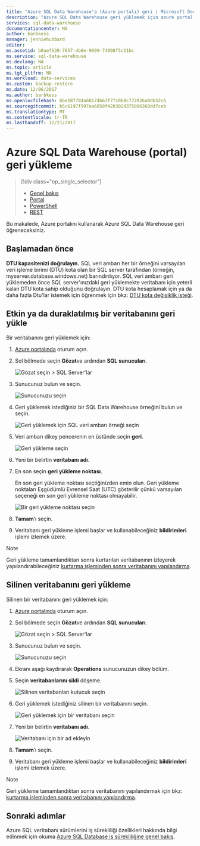 ```yaml
---
title: "Azure SQL Data Warehouse'a (Azure portalı) geri | Microsoft Docs"
description: "Azure SQL Data Warehouse geri yüklemek için azure portal görevler."
services: sql-data-warehouse
documentationcenter: NA
author: barbkess
manager: jenniehubbard
editor: 
ms.assetid: b0aef539-7657-4b0e-9899-74098f5c21bc
ms.service: sql-data-warehouse
ms.devlang: NA
ms.topic: article
ms.tgt_pltfrm: NA
ms.workload: data-services
ms.custom: backup-restore
ms.date: 12/06/2017
ms.author: barbkess
ms.openlocfilehash: 6be187784a68174b63f7fc068c772826a0db52c6
ms.sourcegitcommit: b5c6197f997aa6858f420302d375896360dd7ceb
ms.translationtype: MT
ms.contentlocale: tr-TR
ms.lasthandoff: 12/21/2017
---
```

# <a name="restore-azure-sql-data-warehouse-portal"></a>Azure SQL Data Warehouse (portal) geri yükleme
> [!div class="op_single_selector"]
> * [Genel bakış][Overview]
> * [Portal][Portal]
> * [PowerShell][PowerShell]
> * [REST][REST]
>
>
Bu makalede, Azure portalını kullanarak Azure SQL Data Warehouse geri öğreneceksiniz.

## <a name="before-you-begin"></a>Başlamadan önce
**DTU kapasitenizi doğrulayın.** SQL veri ambarı her bir örneğini varsayılan veri işleme birimi (DTU) kota olan bir SQL server tarafından (örneğin, myserver.database.windows.net) barındırılıyor. SQL veri ambarı geri yüklemeden önce SQL server'ınızdaki geri yüklemekte veritabanı için yeterli kalan DTU kota sahip olduğunu doğrulayın. DTU kota hesaplamak için ya da daha fazla Dtu'lar istemek için öğrenmek için bkz: [DTU kota değişiklik isteği][Request a DTU quota change].

## <a name="restore-an-active-or-paused-database"></a>Etkin ya da duraklatılmış bir veritabanını geri yükle
Bir veritabanını geri yüklemek için:

1. [Azure portalında][Azure portal] oturum açın.
2. Sol bölmede seçin **Gözat**ve ardından **SQL sunucuları**.

    ![Gözat seçin > SQL Server'lar](./media/sql-data-warehouse-restore-database-portal/01-browse-for-sql-server.png)
3. Sunucunuz bulun ve seçin.

    ![Sunucunuzu seçin](./media/sql-data-warehouse-restore-database-portal/01-select-server.png)
4. Geri yüklemek istediğiniz bir SQL Data Warehouse örneğini bulun ve seçin.

    ![Geri yüklemek için SQL veri ambarı örneği seçin](./media/sql-data-warehouse-restore-database-portal/01-select-active-dw.png)
5. Veri ambarı dikey pencerenin en üstünde seçin **geri**.

    ![Geri yükleme seçin](./media/sql-data-warehouse-restore-database-portal/01-select-restore-from-active.png)
6. Yeni bir belirtin **veritabanı adı**.
7. En son seçin **geri yükleme noktası**.

   En son geri yükleme noktası seçtiğinizden emin olun. Geri yükleme noktaları Eşgüdümlü Evrensel Saat (UTC) gösterilir çünkü varsayılan seçeneği en son geri yükleme noktası olmayabilir.

      ![Bir geri yükleme noktası seçin](./media/sql-data-warehouse-restore-database-portal/01-restore-blade-from-active.png)
8. **Tamam**’ı seçin.
9. Veritabanı geri yükleme işlemi başlar ve kullanabileceğiniz **bildirimleri** işlemi izlemek üzere.

> [!NOTE]
> Geri yükleme tamamlandıktan sonra kurtarılan veritabanının izleyerek yapılandırabileceğiniz [kurtarma işleminden sonra veritabanını yapılandırma][Configure your database after recovery].
>
>

## <a name="restore-a-deleted-database"></a>Silinen veritabanını geri yükleme
Silinen bir veritabanını geri yüklemek için:

1. [Azure portalında][Azure portal] oturum açın.
2. Sol bölmede seçin **Gözat**ve ardından **SQL sunucuları**.

    ![Gözat seçin > SQL Server'lar](./media/sql-data-warehouse-restore-database-portal/01-browse-for-sql-server.png)
3. Sunucunuz bulun ve seçin.

    ![Sunucunuzu seçin](./media/sql-data-warehouse-restore-database-portal/02-select-server.png)
4. Ekranı aşağı kaydırarak **Operations** sunucunuzun dikey bölüm.
5. Seçin **veritabanlarını sildi** döşeme.

    ![Silinen veritabanları kutucuk seçin](./media/sql-data-warehouse-restore-database-portal/02-select-deleted-dws.png)
6. Geri yüklemek istediğiniz silinen bir veritabanını seçin.

    ![Geri yüklemek için bir veritabanı seçin](./media/sql-data-warehouse-restore-database-portal/02-select-deleted-dw.png)
7. Yeni bir belirtin **veritabanı adı**.

    ![Veritabanı için bir ad ekleyin](./media/sql-data-warehouse-restore-database-portal/02-restore-blade-from-deleted.png)
8. **Tamam**’ı seçin.
9. Veritabanı geri yükleme işlemi başlar ve kullanabileceğiniz **bildirimleri** işlemi izlemek üzere.

> [!NOTE]
> Geri yükleme tamamlandıktan sonra veritabanını yapılandırmak için bkz: [kurtarma işleminden sonra veritabanını yapılandırma][Configure your database after recovery].
>
>

## <a name="next-steps"></a>Sonraki adımlar
Azure SQL veritabanı sürümlerini iş sürekliliği özellikleri hakkında bilgi edinmek için okuma [Azure SQL Database iş sürekliliğine genel bakış][Azure SQL Database business continuity overview].

<!--Image references-->

<!--Article references-->
[Azure SQL Database business continuity overview]: ../sql-database/sql-database-business-continuity.md
[Overview]: ./sql-data-warehouse-restore-database-overview.md
[Portal]: ./sql-data-warehouse-restore-database-portal.md
[PowerShell]: ./sql-data-warehouse-restore-database-powershell.md
[REST]: ./sql-data-warehouse-restore-database-rest-api.md
[Configure your database after recovery]: ../sql-database/sql-database-disaster-recovery.md#configure-your-database-after-recovery
[Request a DTU quota change]: ./sql-data-warehouse-get-started-create-support-ticket.md

<!--MSDN references-->

<!--Blog references-->

<!--Other Web references-->
[Azure portal]: https://portal.azure.com/
